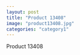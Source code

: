 ```yaml
---
layout: post
title: "Product 13408"
image: "product13408.jpg"
categories: "category1"
---
```

Product 13408
